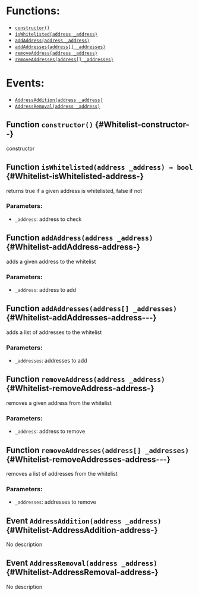 

# Functions:
- [`constructor()`](#Whitelist-constructor--)
- [`isWhitelisted(address _address)`](#Whitelist-isWhitelisted-address-)
- [`addAddress(address _address)`](#Whitelist-addAddress-address-)
- [`addAddresses(address[] _addresses)`](#Whitelist-addAddresses-address---)
- [`removeAddress(address _address)`](#Whitelist-removeAddress-address-)
- [`removeAddresses(address[] _addresses)`](#Whitelist-removeAddresses-address---)

# Events:
- [`AddressAddition(address _address)`](#Whitelist-AddressAddition-address-)
- [`AddressRemoval(address _address)`](#Whitelist-AddressRemoval-address-)

## Function `constructor()` {#Whitelist-constructor--}
constructor
## Function `isWhitelisted(address _address) → bool` {#Whitelist-isWhitelisted-address-}
returns true if a given address is whitelisted, false if not

### Parameters:
- `_address`: address to check

## Function `addAddress(address _address)` {#Whitelist-addAddress-address-}
adds a given address to the whitelist

### Parameters:
- `_address`: address to add
## Function `addAddresses(address[] _addresses)` {#Whitelist-addAddresses-address---}
adds a list of addresses to the whitelist

### Parameters:
- `_addresses`: addresses to add
## Function `removeAddress(address _address)` {#Whitelist-removeAddress-address-}
removes a given address from the whitelist

### Parameters:
- `_address`: address to remove
## Function `removeAddresses(address[] _addresses)` {#Whitelist-removeAddresses-address---}
removes a list of addresses from the whitelist

### Parameters:
- `_addresses`: addresses to remove

## Event `AddressAddition(address _address)` {#Whitelist-AddressAddition-address-}
No description
## Event `AddressRemoval(address _address)` {#Whitelist-AddressRemoval-address-}
No description
